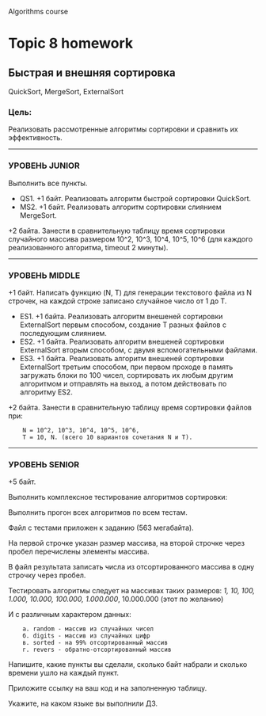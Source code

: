 Algorithms course
# Topic 8 homework

## Быстрая и внешняя сортировка

QuickSort, MergeSort, ExternalSort

### Цель:

Реализовать рассмотренные алгоритмы сортировки и сравнить их эффективность.


_____

### УРОВЕНЬ JUNIOR

Выполнить все пункты.

- QS1. +1 байт. Реализовать алгоритм быстрой сортировки QuickSort.
- MS2. +1 байт. Реализовать алгоритм сортировки слиянием MergeSort.

+2 байта. Занести в сравнительную таблицу время сортировки случайного массива размером 10^2, 10^3, 10^4, 10^5, 10^6 (для каждого реализованного алгоритма, timeout 2 минуты).

_____

### УРОВЕНЬ MIDDLE

+1 байт. Написать функцию (N, T) для генерации текстового файла из N строчек, на каждой строке записано случайное число от 1 до T.

- ES1. +1 байта. Реализовать алгоритм внешеней сортировки ExternalSort первым способом, создание T разных файлов с последующим слиянием.
- ES2. +1 байта. Реализовать алгоритм внешеней сортировки ExternalSort вторым способом, с двумя вспомогательными файлами.
- ES3. +1 байта. Реализовать алгоритм внешеней сортировки ExternalSort третьим способом, при первом проходе в память загружать блоки по 100 чисел, сортировать их любым другим алгоритмом и отправлять на выход, а потом действовать по алгоритму ES2.

+2 байта. Занести в сравнительную таблицу время сортировки файлов при:

        N = 10^2, 10^3, 10^4, 10^5, 10^6,
        T = 10, N. (всего 10 вариантов сочетания N и T).

_____

### УРОВЕНЬ SENIOR

+5 байт.

Выполнить комплексное тестирование алгоритмов сортировки:
    
Выполнить прогон всех алгоритмов по всем тестам.

Файл с тестами приложен к заданию (563 мегабайта).

На первой строчке указан размер массива, на второй строчке через пробел перечислены элементы массива.

В файл результата записать числа из отсортированного массива в одну строчку через пробел.

Тестировать алгоритмы следует на массивах таких размеров:
        *1, 10, 100, 1.000, 10.000, 100.000, 1.000.000*, 10.000.000 (этот по желанию)

И с различным характером данных:

        a. random - массив из случайных чисел
        б. digits - массив из случайных цифр
        в. sorted - на 99% отсортированный массив
        г. revers - обратно-отсортированный массив

Напишите, какие пункты вы сделали, сколько байт набрали и сколько времени ушло на каждый пункт.

Приложите ссылку на ваш код и на заполненную таблицу.

Укажите, на каком языке вы выполнили ДЗ.

